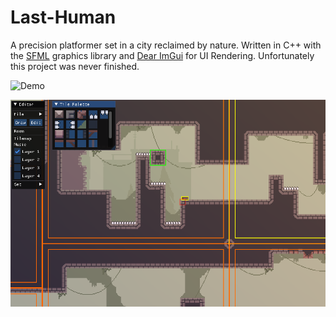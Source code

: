 # Last-Human
A precision platformer set in a city reclaimed by nature. Written in C++ with the [SFML](https://www.sfml-dev.org/) graphics library and [Dear ImGui](https://github.com/ocornut/imgui) for UI Rendering. Unfortunately this project was never finished.

![Demo](/Demo.gif?raw=true)

![EditorVisual](/EditorVisual.png?raw=true)
